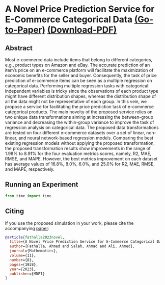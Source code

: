 #  A Novel Price Prediction Service for E-Commerce Categorical Data  [(Go-to-Paper)]([https://www.mdpi.com/1424-8220/21/17/5777](https://www.mdpi.com/2227-7390/11/8/1938)) [(Download-PDF)](https://www.mdpi.com/2227-7390/11/8/1938/pdf?version=1681986986)

## Abstract
Most e-commerce data include items that belong to different categories, e.g., product types on Amazon and eBay. The accurate prediction of an item’s price on an e-commerce platform will facilitate the maximization of economic benefits for the seller and buyer. Consequently, the task of price prediction of e-commerce items can be seen as a multiple regression on categorical data. Performing multiple regression tasks with categorical independent variables is tricky since the observations of each product type might have different distribution shapes, whereas the distribution shape of all the data might not be representative of each group. In this vein, we propose a service for facilitating the price prediction task of e-commerce categorical products. The main novelty of the proposed service relies on two unique data transformations aiming at increasing the between-group variance and decreasing the within-group variance to improve the task of regression analysis on categorical data. The proposed data transformations are tested on four different e-commerce datasets over a set of linear, non-linear, and neural network-based regression models. Comparing the best existing regression models without applying the proposed transformation, the proposed transformation results show improvements in the range of 1.98% to 8.91% for the four evaluation metrics scores, namely, R2, MAE, RMSE, and MAPE. However, the best metrics improvement on each dataset has average values of 16.8%, 8.0%, 6.0%, and 25.0% for R2, MAE, RMSE, and MAPE, respectively.

## Running an Experiment
```python
from time import time

```

## Citing

If you use the proposed simulation in your work, please cite the accompanying [paper]:

```bibtex
@article{fathalla2023novel,
  title={A Novel Price Prediction Service for E-Commerce Categorical Data},
  author={Fathalla, Ahmed and Salah, Ahmad and Ali, Ahmed},
  journal={Mathematics},
  volume={11},
  number={8},
  pages={1938},
  year={2023},
  publisher={MDPI}
}
```
[paper]: https://www.mdpi.com/1424-8220/21/17/5777
